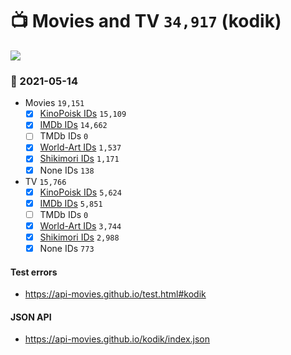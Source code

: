 # :tv: Movies and TV `34,917` (kodik)

<a href="https://API-Movies.github.io"><img src="https://API-Movies.github.io/banner.png?cache"></a>

### :date: 2021-05-14
- Movies `19,151`
  - [x] <a href="https://API-Movies.github.io/kodik/movie_kinopoisk_ids.json">KinoPoisk IDs</a> `15,109`
  - [x] <a href="https://API-Movies.github.io/kodik/movie_imdb_ids.json">IMDb IDs</a> `14,662`
  - [ ] TMDb IDs `0`
  - [x] <a href="https://API-Movies.github.io/kodik/movie_world_art_ids.json">World-Art IDs</a> `1,537`
  - [x] <a href="https://API-Movies.github.io/kodik/movie_shikimori_ids.json">Shikimori IDs</a> `1,171`
  - [x] None IDs `138`
- TV `15,766`
  - [x] <a href="https://API-Movies.github.io/kodik/tv_kinopoisk_ids.json">KinoPoisk IDs</a> `5,624`
  - [x] <a href="https://API-Movies.github.io/kodik/tv_imdb_ids.json">IMDb IDs</a> `5,851`
  - [ ] TMDb IDs `0`
  - [x] <a href="https://API-Movies.github.io/kodik/tv_world_art_ids.json">World-Art IDs</a> `3,744`
  - [x] <a href="https://API-Movies.github.io/kodik/tv_shikimori_ids.json">Shikimori IDs</a> `2,988`
  - [x] None IDs `773`
#### Test errors
- <a href='https://api-movies.github.io/test.html#kodik'>https://api-movies.github.io/test.html#kodik</a>
#### JSON API
- <a href='https://api-movies.github.io/kodik/index.json'>https://api-movies.github.io/kodik/index.json</a>
